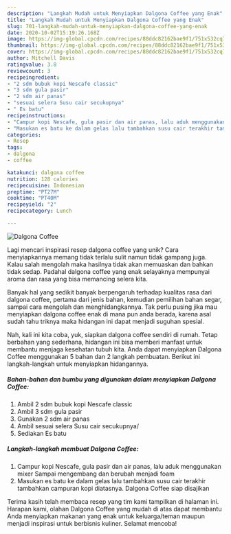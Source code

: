 ```yaml
---
description: "Langkah Mudah untuk Menyiapkan Dalgona Coffee yang Enak"
title: "Langkah Mudah untuk Menyiapkan Dalgona Coffee yang Enak"
slug: 701-langkah-mudah-untuk-menyiapkan-dalgona-coffee-yang-enak
date: 2020-10-02T15:19:26.168Z
image: https://img-global.cpcdn.com/recipes/88ddc82162bae9f1/751x532cq70/dalgona-coffee-foto-resep-utama.jpg
thumbnail: https://img-global.cpcdn.com/recipes/88ddc82162bae9f1/751x532cq70/dalgona-coffee-foto-resep-utama.jpg
cover: https://img-global.cpcdn.com/recipes/88ddc82162bae9f1/751x532cq70/dalgona-coffee-foto-resep-utama.jpg
author: Mitchell Davis
ratingvalue: 3.8
reviewcount: 3
recipeingredient:
- "2 sdm bubuk kopi Nescafe classic"
- "3 sdm gula pasir"
- "2 sdm air panas"
- "sesuai selera Susu cair secukupnya"
- " Es batu"
recipeinstructions:
- "Campur kopi Nescafe, gula pasir dan air panas, lalu aduk menggunakan mixer Sampai mengembang dan berubah menjadi foam"
- "Masukan es batu ke dalam gelas lalu tambahkan susu cair terakhir tambahkan campuran kopi diatasnya. Dalgona Coffee siap disajikan"
categories:
- Resep
tags:
- dalgona
- coffee

katakunci: dalgona coffee 
nutrition: 128 calories
recipecuisine: Indonesian
preptime: "PT27M"
cooktime: "PT40M"
recipeyield: "2"
recipecategory: Lunch

---
```



![Dalgona Coffee](https://img-global.cpcdn.com/recipes/88ddc82162bae9f1/751x532cq70/dalgona-coffee-foto-resep-utama.jpg)

Lagi mencari inspirasi resep dalgona coffee yang unik? Cara menyiapkannya memang tidak terlalu sulit namun tidak gampang juga. Kalau salah mengolah maka hasilnya tidak akan memuaskan dan bahkan tidak sedap. Padahal dalgona coffee yang enak selayaknya mempunyai aroma dan rasa yang bisa memancing selera kita.

Banyak hal yang sedikit banyak berpengaruh terhadap kualitas rasa dari dalgona coffee, pertama dari jenis bahan, kemudian pemilihan bahan segar, sampai cara mengolah dan menghidangkannya. Tak perlu pusing jika mau menyiapkan dalgona coffee enak di mana pun anda berada, karena asal sudah tahu triknya maka hidangan ini dapat menjadi suguhan spesial.




Nah, kali ini kita coba, yuk, siapkan dalgona coffee sendiri di rumah. Tetap berbahan yang sederhana, hidangan ini bisa memberi manfaat untuk membantu menjaga kesehatan tubuh kita. Anda dapat menyiapkan Dalgona Coffee menggunakan 5 bahan dan 2 langkah pembuatan. Berikut ini langkah-langkah untuk menyiapkan hidangannya.

<!--inarticleads1-->

##### Bahan-bahan dan bumbu yang digunakan dalam menyiapkan Dalgona Coffee:

1. Ambil 2 sdm bubuk kopi Nescafe classic
1. Ambil 3 sdm gula pasir
1. Gunakan 2 sdm air panas
1. Ambil sesuai selera Susu cair secukupnya/
1. Sediakan  Es batu




<!--inarticleads2-->

##### Langkah-langkah membuat Dalgona Coffee:

1. Campur kopi Nescafe, gula pasir dan air panas, lalu aduk menggunakan mixer Sampai mengembang dan berubah menjadi foam
1. Masukan es batu ke dalam gelas lalu tambahkan susu cair terakhir tambahkan campuran kopi diatasnya. Dalgona Coffee siap disajikan




Terima kasih telah membaca resep yang tim kami tampilkan di halaman ini. Harapan kami, olahan Dalgona Coffee yang mudah di atas dapat membantu Anda menyiapkan makanan yang enak untuk keluarga/teman maupun menjadi inspirasi untuk berbisnis kuliner. Selamat mencoba!
